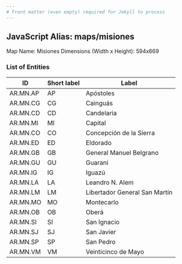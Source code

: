 ```yaml
---
# Front matter (even empty) required for Jekyll to process
---
```


## JavaScript Alias: maps/misiones

Map Name: Misiones
Dimensions (Width x Height): 594x669

### List of Entities

ID  | Short label | Label
---|---|---|
AR.MN.AP  | AP          | Apóstoles                     
AR.MN.CG  | CG          | Cainguás                      
AR.MN.CD  | CD          | Candelaria                    
AR.MN.MI  | MI          | Capital                       
AR.MN.CO  | CO          | Concepción de la Sierra       
AR.MN.ED  | ED          | Eldorado                      
AR.MN.GB  | GB          | General Manuel Belgrano       
AR.MN.GU  | GU          | Guaraní                       
AR.MN.IG  | IG          | Iguazú                        
AR.MN.LA  | LA          | Leandro N. Alem               
AR.MN.LM  | LM          | Libertador General San Martín 
AR.MN.MO  | MO          | Montecarlo                    
AR.MN.OB  | OB          | Oberá                         
AR.MN.SI  | SI          | San Ignacio                   
AR.MN.SJ  | SJ          | San Javier                    
AR.MN.SP  | SP          | San Pedro                     
AR.MN.VM  | VM          | Veinticinco de Mayo           
